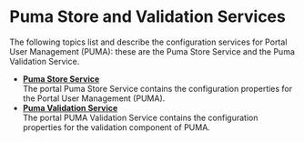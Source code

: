 # Puma Store and Validation Services

The following topics list and describe the configuration services for Portal User Management \(PUMA\): these are the Puma Store Service and the Puma Validation Service.

-   **[Puma Store Service](../admin-system/srvcfgref_puma_store.md)**  
The portal Puma Store Service contains the configuration properties for the Portal User Management \(PUMA\).
-   **[Puma Validation Service](../admin-system/srvcfgref_puma_validn.md)**  
The portal PUMA Validation Service contains the configuration properties for the validation component of PUMA.


